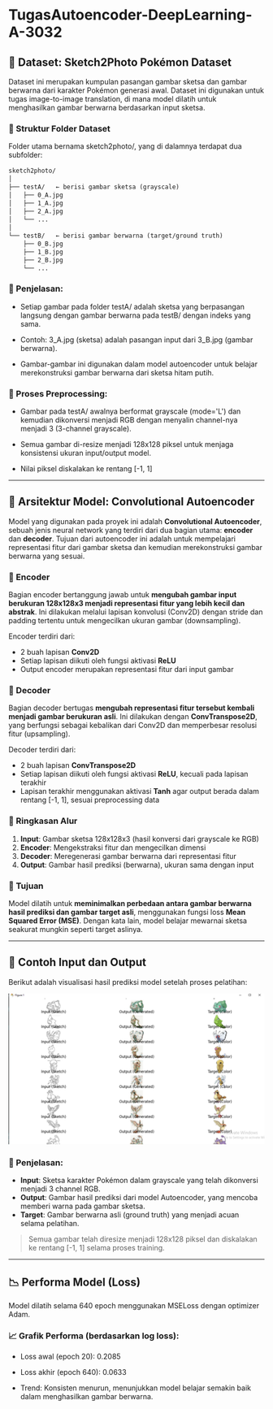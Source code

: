 # TugasAutoencoder-DeepLearning-A-3032

## 📁 Dataset: Sketch2Photo Pokémon Dataset
Dataset ini merupakan kumpulan pasangan gambar sketsa dan gambar berwarna dari karakter Pokémon generasi awal. Dataset ini digunakan untuk tugas image-to-image translation, di mana model dilatih untuk menghasilkan gambar berwarna berdasarkan input sketsa.

### 📂 Struktur Folder Dataset
Folder utama bernama sketch2photo/, yang di dalamnya terdapat dua subfolder:
```
sketch2photo/
│
├── testA/   ← berisi gambar sketsa (grayscale)
│   ├── 0_A.jpg
│   ├── 1_A.jpg
│   ├── 2_A.jpg
│   └── ...
│
└── testB/   ← berisi gambar berwarna (target/ground truth)
    ├── 0_B.jpg
    ├── 1_B.jpg
    ├── 2_B.jpg
    └── ...
```
### 📌 Penjelasan:
- Setiap gambar pada folder testA/ adalah sketsa yang berpasangan langsung dengan gambar berwarna pada testB/ dengan indeks yang sama.

- Contoh: 3_A.jpg (sketsa) adalah pasangan input dari 3_B.jpg (gambar berwarna).

- Gambar-gambar ini digunakan dalam model autoencoder untuk belajar merekonstruksi gambar berwarna dari sketsa hitam putih.

### 🧼 Proses Preprocessing:
- Gambar pada testA/ awalnya berformat grayscale (mode='L') dan kemudian dikonversi menjadi RGB dengan menyalin channel-nya menjadi 3 (3-channel grayscale).

- Semua gambar di-resize menjadi 128x128 piksel untuk menjaga konsistensi ukuran input/output model.

- Nilai piksel diskalakan ke rentang [-1, 1]


---
## 🧠 Arsitektur Model: Convolutional Autoencoder

Model yang digunakan pada proyek ini adalah **Convolutional Autoencoder**, sebuah jenis neural network yang terdiri dari dua bagian utama: **encoder** dan **decoder**. Tujuan dari autoencoder ini adalah untuk mempelajari representasi fitur dari gambar sketsa dan kemudian merekonstruksi gambar berwarna yang sesuai.

### 🔹 Encoder

Bagian encoder bertanggung jawab untuk **mengubah gambar input berukuran 128x128x3 menjadi representasi fitur yang lebih kecil dan abstrak**. Ini dilakukan melalui lapisan konvolusi (Conv2D) dengan stride dan padding tertentu untuk mengecilkan ukuran gambar (downsampling).

Encoder terdiri dari:
- 2 buah lapisan **Conv2D**
- Setiap lapisan diikuti oleh fungsi aktivasi **ReLU**
- Output encoder merupakan representasi fitur dari input gambar

### 🔹 Decoder

Bagian decoder bertugas **mengubah representasi fitur tersebut kembali menjadi gambar berukuran asli**. Ini dilakukan dengan **ConvTranspose2D**, yang berfungsi sebagai kebalikan dari Conv2D dan memperbesar resolusi fitur (upsampling).

Decoder terdiri dari:
- 2 buah lapisan **ConvTranspose2D**
- Setiap lapisan diikuti oleh fungsi aktivasi **ReLU**, kecuali pada lapisan terakhir
- Lapisan terakhir menggunakan aktivasi **Tanh** agar output berada dalam rentang [-1, 1], sesuai preprocessing data

### 🔹 Ringkasan Alur

1. **Input**: Gambar sketsa 128x128x3 (hasil konversi dari grayscale ke RGB)
2. **Encoder**: Mengekstraksi fitur dan mengecilkan dimensi
3. **Decoder**: Meregenerasi gambar berwarna dari representasi fitur
4. **Output**: Gambar hasil prediksi (berwarna), ukuran sama dengan input

### 🎯 Tujuan

Model dilatih untuk **meminimalkan perbedaan antara gambar berwarna hasil prediksi dan gambar target asli**, menggunakan fungsi loss **Mean Squared Error (MSE)**. Dengan kata lain, model belajar mewarnai sketsa seakurat mungkin seperti target aslinya.


---
## 🎨 Contoh Input dan Output

Berikut adalah visualisasi hasil prediksi model setelah proses pelatihan:

![output](Output.png)

### 📌 Penjelasan:
- **Input**: Sketsa karakter Pokémon dalam grayscale yang telah dikonversi menjadi 3 channel RGB.
- **Output**: Gambar hasil prediksi dari model Autoencoder, yang mencoba memberi warna pada gambar sketsa.
- **Target**: Gambar berwarna asli (ground truth) yang menjadi acuan selama pelatihan.

> Semua gambar telah diresize menjadi 128x128 piksel dan diskalakan ke rentang [-1, 1] selama proses training.


---
## 📉 Performa Model (Loss)
Model dilatih selama 640 epoch menggunakan MSELoss dengan optimizer Adam.

### 📈 Grafik Performa (berdasarkan log loss):
- Loss awal (epoch 20): 0.2085

- Loss akhir (epoch 640): 0.0633

- Trend: Konsisten menurun, menunjukkan model belajar semakin baik dalam menghasilkan gambar berwarna.
